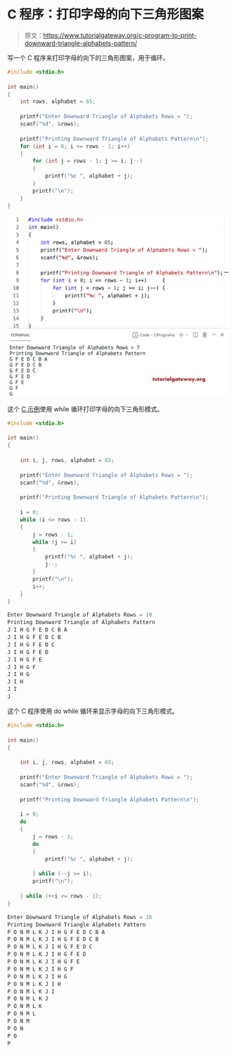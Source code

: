 # C 程序：打印字母的向下三角形图案

> 原文：<https://www.tutorialgateway.org/c-program-to-print-downward-triangle-alphabets-pattern/>

写一个 C 程序来打印字母的向下的三角形图案，用于循环。

```c
#include <stdio.h>

int main()
{
	int rows, alphabet = 65;

	printf("Enter Downward Triangle of Alphabets Rows = ");
	scanf("%d", &rows);

	printf("Printing Downward Triangle of Alphabets Pattern\n");
	for (int i = 0; i <= rows - 1; i++)
	{
		for (int j = rows - 1; j >= i; j--)
		{
			printf("%c ", alphabet + j);
		}
		printf("\n");
	}
}
```

![C Program to Print Downward Triangle Alphabets Pattern](img/7a7d0aedd78f620e5c60497efcbf6641.png)

这个 [C 示例](https://www.tutorialgateway.org/c-programming-examples/)使用 while 循环打印字母的向下三角形模式。

```c
#include <stdio.h>

int main()
{

	int i, j, rows, alphabet = 65;

	printf("Enter Downward Triangle of Alphabets Rows = ");
	scanf("%d", &rows);

	printf("Printing Downward Triangle of Alphabets Pattern\n");

	i = 0;
	while (i <= rows - 1)
	{
		j = rows - 1;
		while (j >= i)
		{
			printf("%c ", alphabet + j);
			j--;
		}
		printf("\n");
		i++;
	}
}
```

```c
Enter Downward Triangle of Alphabets Rows = 10
Printing Downward Triangle of Alphabets Pattern
J I H G F E D C B A 
J I H G F E D C B 
J I H G F E D C 
J I H G F E D 
J I H G F E 
J I H G F 
J I H G 
J I H 
J I 
J 
```

这个 C 程序使用 do while 循环来显示字母的向下三角形模式。

```c
#include <stdio.h>

int main()
{

	int i, j, rows, alphabet = 65;

	printf("Enter Downward Triangle of Alphabets Rows = ");
	scanf("%d", &rows);

	printf("Printing Downward Triangle Alphabets Pattern\n");

	i = 0;
	do
	{
		j = rows - 1;
		do
		{
			printf("%c ", alphabet + j);

		} while (--j >= i);
		printf("\n");

	} while (++i <= rows - 1);
}
```

```c
Enter Downward Triangle of Alphabets Rows = 16
Printing Downward Triangle Alphabets Pattern
P O N M L K J I H G F E D C B A 
P O N M L K J I H G F E D C B 
P O N M L K J I H G F E D C 
P O N M L K J I H G F E D 
P O N M L K J I H G F E 
P O N M L K J I H G F 
P O N M L K J I H G 
P O N M L K J I H 
P O N M L K J I 
P O N M L K J 
P O N M L K 
P O N M L 
P O N M 
P O N 
P O 
P
```